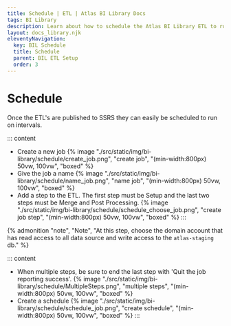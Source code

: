```yaml
---
title: Schedule | ETL | Atlas BI Library Docs
tags: BI Library
description: Learn about how to schedule the Atlas BI Library ETL to run periodically on your SSIS server.
layout: docs_library.njk
eleventyNavigation:
  key: BIL Schedule
  title: Schedule
  parent: BIL ETL Setup
  order: 3
---
```


# Schedule

Once the ETL's are published to SSRS they can easily be scheduled to run on intervals.

::: content
- Create a new job
  {% image "./src/static/img/bi-library/schedule/create_job.png", "create job", "(min-width:800px) 50vw, 100vw", "boxed" %}
- Give the job a name
  {% image "./src/static/img/bi-library/schedule/name_job.png", "name job", "(min-width:800px) 50vw, 100vw", "boxed" %}
- Add a step to the ETL. The first step must be Setup and the last two steps must be Merge and Post Processing.
  {% image "./src/static/img/bi-library/schedule/schedule_choose_job.png", "create job step", "(min-width:800px) 50vw, 100vw", "boxed" %}
:::

{% admonition
  "note",
  "Note",
  "At this step, choose the domain account that has read access to all data source and write access to the ``atlas-staging`` db."
%}

::: content
- When multiple steps, be sure to end the last step with 'Quit the job reporting success'.
  {% image "./src/static/img/bi-library/schedule/MultipleSteps.png", "multiple steps", "(min-width:800px) 50vw, 100vw", "boxed" %}
- Create a schedule
  {% image "./src/static/img/bi-library/schedule/schedule_job.png", "create schedule", "(min-width:800px) 50vw, 100vw", "boxed" %}
:::
